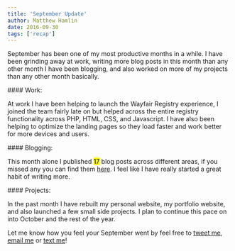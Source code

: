 ```yaml
---
title: 'September Update'
author: Matthew Hamlin
date: 2016-09-30
tags: ['recap']
---
```


<p>
    September has been one of my most productive months in a while. I have been grinding away at work, writing more blog posts in this month than any other month I have been blogging, and also worked on more of my projects than any other month basically.
</p>
#### Work:
<p>
    At work I have been helping to launch the Wayfair Registry experience, I joined the team fairly late on but helped across the entire registry functionality across PHP, HTML, CSS, and Javascript. I have also been helping to optimize the landing pages so they load faster and work better for more devices and users.
</p>
#### Blogging:
<p>
    This month alone I published <mark>17</mark> blog posts across different areas, if you missed any you can find them  <a href="/blog/2016/September/" data-css-link-article>here</a>. I feel like I have really started a great habit of writing more.
</p>
#### Projects:
<p>
    In the past month I have rebuilt my personal website, my portfolio website, and also launched a few small side projects. I plan to continue this pace on into October and the rest of the year.
</p>
<p>
    Let me know how you feel your September went by feel free to <a href="https://twitter.com/intent/tweet?url=https%3A%2F%2Fmatthamlin.me%2FPosts%2F2016%2FSeptember%2FSeptemberUpdate&via=immatthamlin&text=%20%20-&" class="link link--article">tweet me</a>, <a title="this will open your email application" href="mailto:matthewjameshamlin@gmail.com" class="link link--article">email me</a> or <a title="+1 425 210 0980" href="sms:+14252100980" class="link link--article">text me</a>!
</p>
